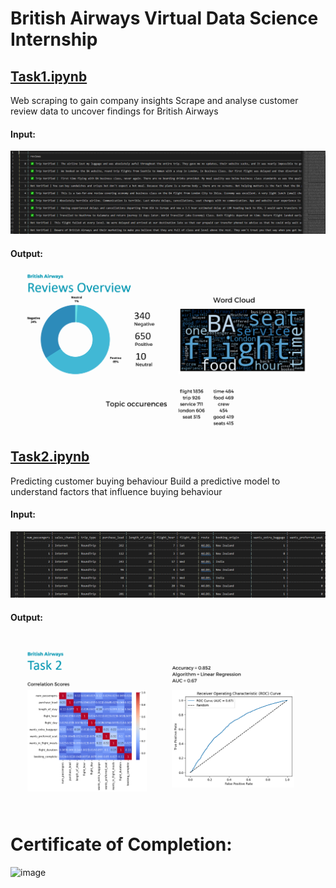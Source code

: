 # British Airways Virtual Data Science Internship
## [Task1.ipynb](https://github.com/NodiraTillayeva/BritishAirwaysInternship/blob/main/Task1/Task1.ipynb)

Web scraping to gain company insights
Scrape and analyse customer review data to uncover findings for British Airways

#### Input: 
![Wordcloud](https://github.com/NodiraTillayeva/BritishAirwaysInternship/blob/main/Task1/Input.PNG)

#### Output: 
![Wordcloud](https://github.com/NodiraTillayeva/BritishAirwaysInternship/blob/main/Task1/Results.PNG)

## [Task2.ipynb](https://github.com/NodiraTillayeva/BritishAirwaysInternship/blob/main/Task2/Task2.ipynb)

Predicting customer buying behaviour
Build a predictive model to understand factors that influence buying behaviour

#### Input: 
![Wordcloud](https://github.com/NodiraTillayeva/BritishAirwaysInternship/blob/main/Task2/Input.PNG)

#### Output: 
![Wordcloud](https://github.com/NodiraTillayeva/BritishAirwaysInternship/blob/main/Task2/Output.png)

# Certificate of Completion:

![image](https://github.com/NodiraTillayeva/BritishAirwaysInternship/assets/74857220/8b3bd9e4-c2bd-4abc-a952-3ad0bed08602)
